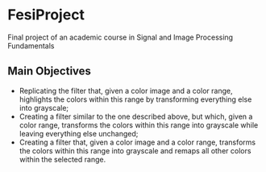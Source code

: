 # FesiProject
Final project of an academic course in Signal and Image Processing Fundamentals
## Main Objectives

- Replicating the filter that, given a color image and a color range, highlights the colors within this range by transforming everything else into grayscale;
- Creating a filter similar to the one described above, but which, given a color range, transforms the colors within this range into grayscale while leaving everything else unchanged;
- Creating a filter that, given a color image and a color range, transforms the colors within this range into grayscale and remaps all other colors within the selected range.
